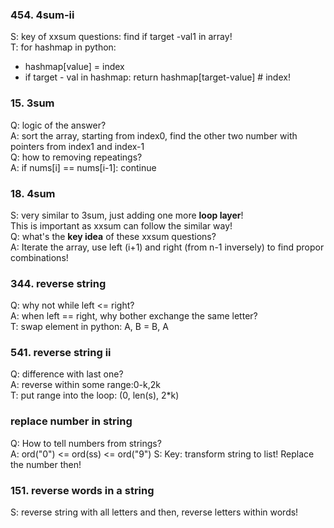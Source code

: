 
### 454. 4sum-ii
S: key of xxsum questions: find if target -val1 in array!  
T: for hashmap in python:  
- hashmap[value] = index
- if target - val in hashmap:  return hashmap[target-value] # index!

### 15. 3sum
Q: logic of the answer?  
A: sort the array, starting from index0, find the other two number with pointers from index1 and index-1  
Q: how to removing repeatings?  
A: if nums[i] == nums[i-1]: continue 


### 18. 4sum
S: very similar to 3sum, just adding one more **loop layer**!  
This is important as xxsum can follow the similar way!  
Q: what's the **key idea** of these xxsum questions?  
A: Iterate the array, use left (i+1) and right (from n-1 inversely) to find propor combinations!  


### 344. reverse string
Q: why not while left <= right?  
A: when left == right, why bother exchange the same letter?  
T: swap element in python: A, B = B, A


### 541. reverse string ii
Q: difference with last one?  
A: reverse within some range:0-k,2k    
T: put range into the loop: (0, len(s), 2*k)

### replace number in string
Q: How to tell numbers from strings?  
A: ord("0") <= ord(ss) <= ord("9") 
S: Key: transform string to list! Replace the number then!  

### 151. reverse words in a string
S: reverse string with all letters and then, reverse letters within words!







